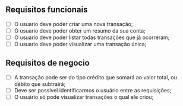 ## Requisitos funcionais

- [ ] O usuario deve poder criar uma nova transação;
- [ ] O usuario deve poder obter um resumo da sua conta;
- [ ] O usuario deve poder listar todas transações que já ocorreram;
- [ ] O usuario deve poder visualizar uma transação única;

## Requisitos de negocio

- [ ] A transação pode ser do tipo crédito que somará ao valor total, ou débito que subtrairá;
- [ ] Deve ser possivel identificarmos o usuário entre as requisições;
- [ ] O usuário só pode visualizar transações o qual ele criou;
